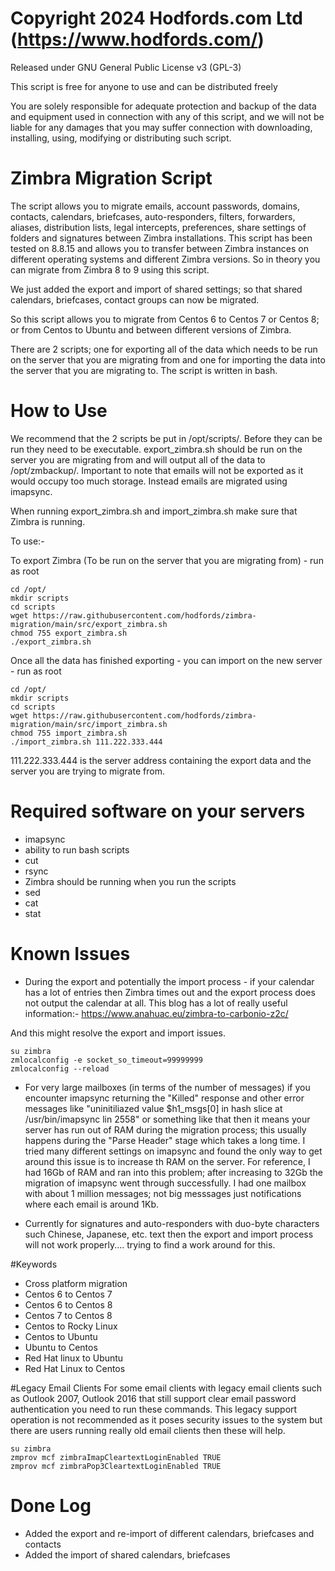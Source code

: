 # Copyright 2024 Hodfords.com Ltd (https://www.hodfords.com/)
Released under GNU General Public License v3 (GPL-3)

This script is free for anyone to use and can be distributed freely 

You are solely responsible for adequate protection and backup of the data and equipment used in connection with any of this script, and we will not be liable for any damages that you may suffer connection with downloading, installing, using, modifying or distributing such script.

# Zimbra Migration Script
The script allows you to migrate emails, account passwords, domains, contacts, calendars, briefcases, auto-responders, filters, forwarders, aliases, distribution lists, legal intercepts, preferences, share settings of folders and signatures between Zimbra installations. This script has been tested on 8.8.15 and allows you to transfer between Zimbra instances on different operating systems and different Zimbra versions. So in theory you can migrate from Zimbra 8 to 9 using this script. 

We just added the export and import of shared settings; so that shared calendars, briefcases, contact groups can now be migrated. 

So this script allows you to migrate from Centos 6 to Centos 7 or Centos 8; or from Centos to Ubuntu and between different versions of Zimbra. 

There are 2 scripts; one for exporting all of the data which needs to be run on the server that you are migrating from and one for importing the data into the server that you are migrating to. The script is written in bash.

# How to Use
We recommend that the 2 scripts be put in /opt/scripts/. Before they can be run they need to be executable. export_zimbra.sh should be run on the server you are migrating from and will output all of the data to /opt/zmbackup/. Important to note that emails will not be exported as it would occupy too much storage. Instead emails are migrated using imapsync. 

When running export_zimbra.sh and import_zimbra.sh make sure that Zimbra is running. 

To use:- 

To export Zimbra (To be run on the server that you are migrating from) - run as root
```
cd /opt/
mkdir scripts
cd scripts
wget https://raw.githubusercontent.com/hodfords/zimbra-migration/main/src/export_zimbra.sh
chmod 755 export_zimbra.sh
./export_zimbra.sh
```

Once all the data has finished exporting - you can import on the new server - run as root
```
cd /opt/
mkdir scripts
cd scripts
wget https://raw.githubusercontent.com/hodfords/zimbra-migration/main/src/import_zimbra.sh
chmod 755 import_zimbra.sh
./import_zimbra.sh 111.222.333.444
```

111.222.333.444 is the server address containing the export data and the server you are trying to migrate from.

# Required software on your servers 
- imapsync
- ability to run bash scripts
- cut
- rsync
- Zimbra should be running when you run the scripts
- sed
- cat
- stat
  
# Known Issues
- During the export and potentially the import process - if your calendar has a lot of entries then Zimbra times out and the export process does not output the calendar at all.
This blog has a lot of really useful information:-
https://www.anahuac.eu/zimbra-to-carbonio-z2c/

And this might resolve the export and import issues. 
```
su zimbra
zmlocalconfig -e socket_so_timeout=99999999
zmlocalconfig --reload
```
- For very large mailboxes (in terms of the number of messages) if you encounter imapsync returning the "Killed" response and other error messages like "uninitiliazed value $h1_msgs[0] in hash slice at /usr/bin/imapsync lin 2558" or something like that then it means your server has run out of RAM during the migration process; this usually happens during the "Parse Header" stage which takes a long time. I tried many different settings on imapsync and found the only way to get around this issue is to increase th RAM on the server. For reference, I had 16Gb of RAM and ran into this problem; after increasing to 32Gb the migration of imapsync went through successfully. I had one mailbox with about 1 million messages; not big messsages just notifications where each email is around 1Kb.

- Currently for signatures and auto-responders with duo-byte characters such Chinese, Japanese, etc. text then the export and import process will not work properly.... trying to find a work around for this. 

#Keywords
- Cross platform migration
- Centos 6 to Centos 7
- Centos 6 to Centos 8
- Centos 7 to Centos 8
- Centos to Rocky Linux
- Centos to Ubuntu
- Ubuntu to Centos
- Red Hat linux to Ubuntu
- Red Hat Linux to Centos

#Legacy Email Clients 
For some email clients with legacy email clients such as Outlook 2007, Outlook 2016 that still support clear email password authentication you need to run these commands. This legacy support operation is not recommended as it poses security issues to the system but there are users running really old email clients then these will help. 
```
su zimbra
zmprov mcf zimbraImapCleartextLoginEnabled TRUE
zmprov mcf zimbraPop3CleartextLoginEnabled TRUE
```

# Done Log
- Added the export and re-import of different calendars, briefcases and contacts
- Added the import of shared calendars, briefcases





